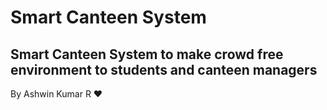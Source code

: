 # Smart Canteen System
## Smart Canteen System to make crowd free environment to students and canteen managers

By
Ashwin Kumar R ❤️
